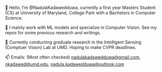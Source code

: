 👋 Hello, I’m @NadulaKadawedduwa, currently a first year Masters Student (CS) at University of Maryland, College Park with a Bachelors in Computer Science.

👀 I mainly work with ML models and specialize in Computer Vision. See my repos for some previous research and writings.

💞️ Currently conducting graduate research in the Intelligent Sensing (Comptuer Vision) Lab at UMD. Hoping to make CVPR deadlines.

📫 Emails: (Most often checked) nadulakadawedduwa@gmail.com, nkadawed@umd.edu, nadula.kadawedduwa@outlook.com
